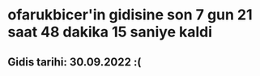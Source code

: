 # ofarukbicer'in gidisine son 7 gun 21 saat 48 dakika 15 saniye kaldi

## Gidis tarihi: 30.09.2022 :(
